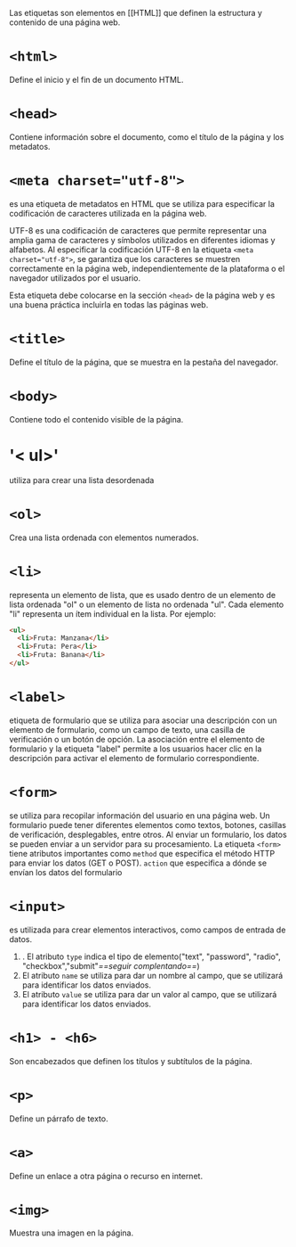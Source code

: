 Las etiquetas son elementos en [[HTML]] que definen la estructura y contenido de una página web. 

#  `<html>`
Define el inicio y el fin de un documento HTML.

# `<head>`
Contiene información sobre el documento, como el título de la página y los metadatos.

# `<meta charset="utf-8">`
es una etiqueta de metadatos en HTML que se utiliza para especificar la codificación de caracteres utilizada en la página web.

UTF-8 es una codificación de caracteres que permite representar una amplia gama de caracteres y símbolos utilizados en diferentes idiomas y alfabetos. Al especificar la codificación UTF-8 en la etiqueta `<meta charset="utf-8">`, se garantiza que los caracteres se muestren correctamente en la página web, independientemente de la plataforma o el navegador utilizados por el usuario.

Esta etiqueta debe colocarse en la sección `<head>` de la página web y es una buena práctica incluirla en todas las páginas web.

# `<title>`
Define el título de la página, que se muestra en la pestaña del navegador.
# `<body>`
Contiene todo el contenido visible de la página.

# '< ul>'
utiliza para crear una lista desordenada
# `<ol>`
Crea una lista ordenada con elementos numerados.
# `<li>`
representa un elemento de lista, que es usado dentro de un elemento de lista ordenada "ol" o un elemento de lista no ordenada "ul". Cada elemento "li" representa un ítem individual en la lista. Por ejemplo:
```HTML
<ul>
  <li>Fruta: Manzana</li>
  <li>Fruta: Pera</li>
  <li>Fruta: Banana</li>
</ul>

```
# `<label>`
etiqueta de formulario que se utiliza para asociar una descripción con un elemento de formulario, como un campo de texto, una casilla de verificación o un botón de opción. La asociación entre el elemento de formulario y la etiqueta "label" permite a los usuarios hacer clic en la descripción para activar el elemento de formulario correspondiente.
# `<form>`
se utiliza para recopilar información del usuario en una página web. Un formulario puede tener diferentes elementos como textos, botones, casillas de verificación, desplegables, entre otros. Al enviar un formulario, los datos se pueden enviar a un servidor para su procesamiento.
La etiqueta `<form>` tiene atributos importantes como
`method` que especifica el método HTTP para enviar los datos (GET o POST).
`action` que especifica a dónde se envían los datos del formulario




# `<input>`
es utilizada para crear elementos interactivos, como campos de entrada de datos.
1. . El atributo `type` indica el tipo de elemento("text", "password", "radio", "checkbox","submit"*==seguir complentando==*)
2.  El atributo `name` se utiliza para dar un nombre al campo, que se utilizará para identificar los datos enviados.
3.  El atributo `value` se utiliza para dar un valor al campo, que se utilizará para identificar los datos enviados.




#  `<h1> - <h6>`
 Son encabezados que definen los títulos y subtítulos de la página.    
# `<p>`
Define un párrafo de texto.    
# `<a>`
Define un enlace a otra página o recurso en internet.   
# `<img>`
Muestra una imagen en la página.